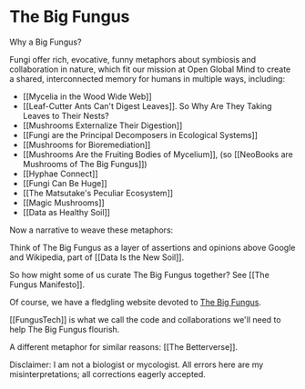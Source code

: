 # The Big Fungus

Why a Big Fungus? 

Fungi offer rich, evocative, funny metaphors about symbiosis and collaboration in nature, which fit our mission at Open Global Mind to create a shared, interconnected memory for humans in multiple ways, including:

- [[Mycelia in the Wood Wide Web]]
- [[Leaf-Cutter Ants Can't Digest Leaves]]. So Why Are They Taking Leaves to Their Nests?
- [[Mushrooms Externalize Their Digestion]]
- [[Fungi are the Principal Decomposers in Ecological Systems]]
- [[Mushrooms for Bioremediation]]
- [[Mushrooms Are the Fruiting Bodies of Mycelium]], (so [[NeoBooks are Mushrooms of The Big Fungus]])
- [[Hyphae Connect]]
- [[Fungi Can Be Huge]]
- [[The Matsutake's Peculiar Ecosystem]]
- [[Magic Mushrooms]]
- [[Data as Healthy Soil]]

Now a narrative to weave these metaphors:

Think of The Big Fungus as a layer of assertions and opinions above Google and Wikipedia, part of [[Data Is the New Soil]]. 

So how might some of us curate The Big Fungus together? See [[The Fungus Manifesto]].

Of course, we have a fledgling website devoted to [The Big Fungus](https://www.thebigfungus.org/). 

[[FungusTech]] is what we call the code and collaborations we'll need to help The Big Fungus flourish. 

A different metaphor for similar reasons: [[The Betterverse]].

Disclaimer: I am not a biologist or mycologist. All errors here are my misinterpretations; all corrections eagerly accepted.

